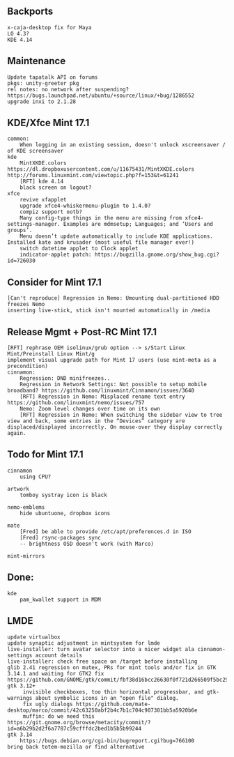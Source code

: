 Backports
---------
	x-caja-desktop fix for Maya
	LO 4.3?
	KDE 4.14

Maintenance
-----------
	Update tapatalk API on forums
	pkgs: unity-greeter pkg
	rel notes: no network after suspending? https://bugs.launchpad.net/ubuntu/+source/linux/+bug/1286552	
	upgrade inxi to 2.1.28
	

KDE/Xfce Mint 17.1
------------------
	common:
		When logging in an existing session, doesn't unlock xscreensaver / of KDE screensaver		
	kde
		MintXKDE.colors https://dl.dropboxusercontent.com/u/11675431/MintXKDE.colors http://forums.linuxmint.com/viewtopic.php?f=153&t=61241
		[RFT] kde 4.14
		black screen on logout?
	xfce
		revive xfapplet
		upgrade xfce4-whiskermenu-plugin to 1.4.0?
		compiz support ootb?
		Many config-type things in the menu are missing from xfce4-settings-manager. Examples are mdmsetup; Languages; and ‘Users and groups’.
		Menu doesn’t update automatically to include KDE applications. Installed kate and krusader (most useful file manager ever!)
		switch datetime applet to Clock applet
		indicator-applet patch: https://bugzilla.gnome.org/show_bug.cgi?id=726030	

		

Consider for Mint 17.1
----------------------
	
	[Can't reproduce] Regression in Nemo: Umounting dual-partitioned HDD freezes Nemo
	inserting live-stick, stick isn't mounted automatically in /media

Release Mgmt + Post-RC Mint 17.1
--------------------------------	
	[RFT] rephrase OEM isolinux/grub option --> s/Start Linux Mint/Preinstall Linux Mint/g
	implement visual upgrade path for Mint 17 users (use mint-meta as a precondition)
	cinnamon:
		Regression: DND minifreezes..
		Regression in Network Settings: Not possible to setup mobile broadband? https://github.com/linuxmint/Cinnamon/issues/3640
		[RFT] Regression in Nemo: Misplaced rename text entry https://github.com/linuxmint/nemo/issues/757
		Nemo: Zoom level changes over time on its own
		[RFT] Regression in Nemo: When switching the sidebar view to tree view and back, some entries in the “Devices” category are displaced/displayed incorrectly. On mouse-over they display correctly again.


Todo for Mint 17.1
------------------

	cinnamon		
		using CPU?

	artwork		
		tomboy systray icon is black

	nemo-emblems
		hide ubuntuone, dropbox icons		

	mate				
		[Fred] be able to provide /etc/apt/preferences.d in ISO
		[Fred] rsync-packages sync
		-- brightness OSD doesn't work (with Marco)
	
	mint-mirrors

Done:
-----

	kde
		pam_kwallet support in MDM

LMDE
----
	update virtualbox
	update synaptic adjustment in mintsystem for lmde
	live-installer: turn avatar selector into a nicer widget ala cinnamon-settings account details
	live-installer: check free space on /target before installing
	glib 2.41 regression on mutex, PRs for mint tools and/or fix in GTK 3.14.1 and waiting for GTK2 fix https://github.com/GNOME/gtk/commit/fbf38d16bcc26630f0f721d266509f5bc292f606
	gtk 3.12+
		 invisible checkboxes, too thin horizontal progressbar, and gtk-warnings about symbolic icons in an "open file" dialog.
		 fix ugly dialogs https://github.com/mate-desktop/marco/commit/42c63250abf2b4c7b1c704c907301bb5a5920b6e
		 muffin: do we need this https://git.gnome.org/browse/metacity/commit/?id=a6b29b2d2f6a7787c59cfffdc2bed1b5b5b99244	
	gtk 3.14
		https://bugs.debian.org/cgi-bin/bugreport.cgi?bug=766100
	bring back totem-mozilla or find alternative